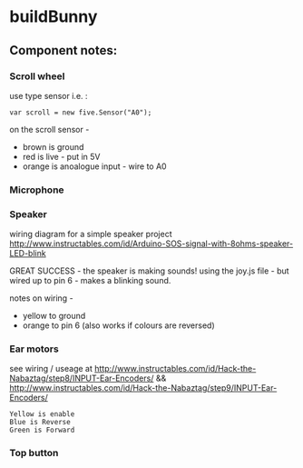 # buildBunny

## Component notes:

### Scroll wheel

use type sensor i.e. :

```shell
var scroll = new five.Sensor("A0");
```
on the scroll sensor -
  * brown is ground
  * red is live - put in 5V
  * orange is anoalogue input - wire to A0

### Microphone


### Speaker

wiring diagram for a simple speaker project
http://www.instructables.com/id/Arduino-SOS-signal-with-8ohms-speaker-LED-blink

GREAT SUCCESS - the speaker is making sounds!  using the joy.js file - but wired up to pin 6 - makes a blinking sound.

notes on wiring -
  * yellow to ground
  * orange to pin 6
(also works if colours are reversed)

### Ear motors
see wiring / useage at http://www.instructables.com/id/Hack-the-Nabaztag/step8/INPUT-Ear-Encoders/
    && http://www.instructables.com/id/Hack-the-Nabaztag/step9/INPUT-Ear-Encoders/

    Yellow is enable
    Blue is Reverse
    Green is Forward


### Top button


